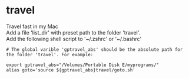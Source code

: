 # travel
Travel fast in my Mac  
Add a file 'list_dir' with preset path to the folder 'travel'.  
Add the following shell script to '\~/.zshrc' or '\~/.bashrc'  

```shell
# The global varible 'gptravel_abs' should be the absolute path for the folder 'travel'. For example:

export gptravel_abs="/Volumes/Portable Disk E/myprograms/"  
alias goto='source ${gptravel_abs}travel/goto.sh'  
```
